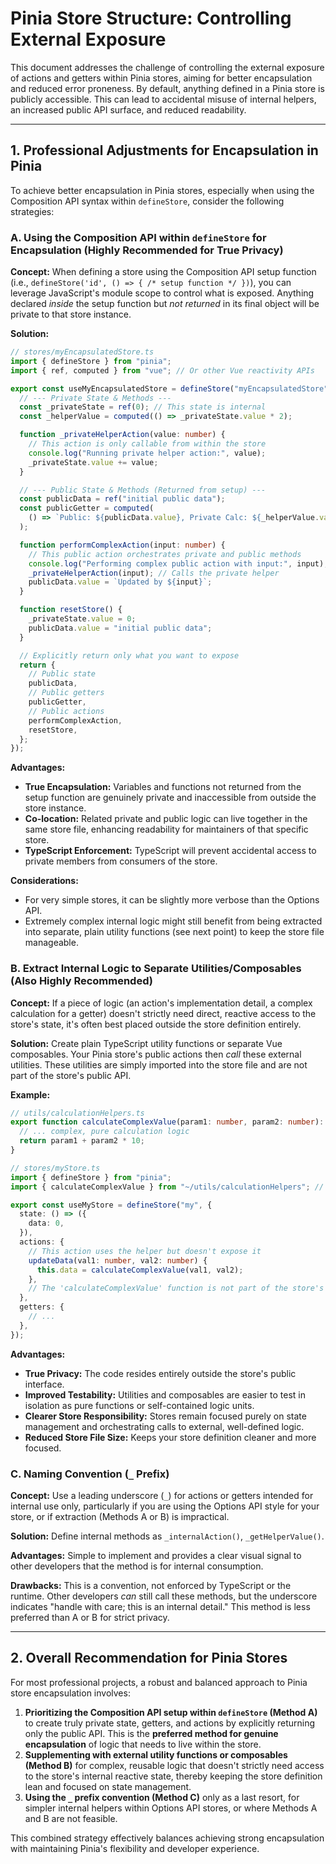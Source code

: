 # Pinia Store Structure: Controlling External Exposure

This document addresses the challenge of controlling the external exposure of actions and getters within Pinia stores, aiming for better encapsulation and reduced error proneness. By default, anything defined in a Pinia store is publicly accessible. This can lead to accidental misuse of internal helpers, an increased public API surface, and reduced readability.

---

## 1. Professional Adjustments for Encapsulation in Pinia

To achieve better encapsulation in Pinia stores, especially when using the Composition API syntax within `defineStore`, consider the following strategies:

### A. Using the Composition API within `defineStore` for Encapsulation (Highly Recommended for True Privacy)

**Concept:** When defining a store using the Composition API setup function (i.e., `defineStore('id', () => { /* setup function */ })`), you can leverage JavaScript's module scope to control what is exposed. Anything declared _inside_ the setup function but _not returned_ in its final object will be private to that store instance.

**Solution:**

```typescript
// stores/myEncapsulatedStore.ts
import { defineStore } from "pinia";
import { ref, computed } from "vue"; // Or other Vue reactivity APIs

export const useMyEncapsulatedStore = defineStore("myEncapsulatedStore", () => {
  // --- Private State & Methods ---
  const _privateState = ref(0); // This state is internal
  const _helperValue = computed(() => _privateState.value * 2);

  function _privateHelperAction(value: number) {
    // This action is only callable from within the store
    console.log("Running private helper action:", value);
    _privateState.value += value;
  }

  // --- Public State & Methods (Returned from setup) ---
  const publicData = ref("initial public data");
  const publicGetter = computed(
    () => `Public: ${publicData.value}, Private Calc: ${_helperValue.value}`,
  );

  function performComplexAction(input: number) {
    // This public action orchestrates private and public methods
    console.log("Performing complex public action with input:", input);
    _privateHelperAction(input); // Calls the private helper
    publicData.value = `Updated by ${input}`;
  }

  function resetStore() {
    _privateState.value = 0;
    publicData.value = "initial public data";
  }

  // Explicitly return only what you want to expose
  return {
    // Public state
    publicData,
    // Public getters
    publicGetter,
    // Public actions
    performComplexAction,
    resetStore,
  };
});
```

**Advantages:**

- **True Encapsulation:** Variables and functions not returned from the setup function are genuinely private and inaccessible from outside the store instance.
- **Co-location:** Related private and public logic can live together in the same store file, enhancing readability for maintainers of that specific store.
- **TypeScript Enforcement:** TypeScript will prevent accidental access to private members from consumers of the store.

**Considerations:**

- For very simple stores, it can be slightly more verbose than the Options API.
- Extremely complex internal logic might still benefit from being extracted into separate, plain utility functions (see next point) to keep the store file manageable.

### B. Extract Internal Logic to Separate Utilities/Composables (Also Highly Recommended)

**Concept:** If a piece of logic (an action's implementation detail, a complex calculation for a getter) doesn't strictly need direct, reactive access to the store's state, it's often best placed outside the store definition entirely.

**Solution:** Create plain TypeScript utility functions or separate Vue composables. Your Pinia store's public actions then _call_ these external utilities. These utilities are simply imported into the store file and are not part of the store's public API.

**Example:**

```typescript
// utils/calculationHelpers.ts
export function calculateComplexValue(param1: number, param2: number): number {
  // ... complex, pure calculation logic
  return param1 + param2 * 10;
}

// stores/myStore.ts
import { defineStore } from "pinia";
import { calculateComplexValue } from "~/utils/calculationHelpers"; // Internal import

export const useMyStore = defineStore("my", {
  state: () => ({
    data: 0,
  }),
  actions: {
    // This action uses the helper but doesn't expose it
    updateData(val1: number, val2: number) {
      this.data = calculateComplexValue(val1, val2);
    },
    // The 'calculateComplexValue' function is not part of the store's public API
  },
  getters: {
    // ...
  },
});
```

**Advantages:**

- **True Privacy:** The code resides entirely outside the store's public interface.
- **Improved Testability:** Utilities and composables are easier to test in isolation as pure functions or self-contained logic units.
- **Clearer Store Responsibility:** Stores remain focused purely on state management and orchestrating calls to external, well-defined logic.
- **Reduced Store File Size:** Keeps your store definition cleaner and more focused.

### C. Naming Convention (`_` Prefix)

**Concept:** Use a leading underscore (`_`) for actions or getters intended for internal use only, particularly if you are using the Options API style for your store, or if extraction (Methods A or B) is impractical.

**Solution:** Define internal methods as `_internalAction()`, `_getHelperValue()`.

**Advantages:** Simple to implement and provides a clear visual signal to other developers that the method is for internal consumption.

**Drawbacks:** This is a convention, not enforced by TypeScript or the runtime. Other developers _can_ still call these methods, but the underscore indicates "handle with care; this is an internal detail." This method is less preferred than A or B for strict privacy.

---

## 2\. Overall Recommendation for Pinia Stores

For most professional projects, a robust and balanced approach to Pinia store encapsulation involves:

1.  **Prioritizing the Composition API setup within `defineStore` (Method A)** to create truly private state, getters, and actions by explicitly returning only the public API. This is the **preferred method for genuine encapsulation** of logic that needs to live within the store.
2.  **Supplementing with external utility functions or composables (Method B)** for complex, reusable logic that doesn't strictly need access to the store's internal reactive state, thereby keeping the store definition lean and focused on state management.
3.  **Using the `_` prefix convention (Method C)** only as a last resort, for simpler internal helpers within Options API stores, or where Methods A and B are not feasible.

This combined strategy effectively balances achieving strong encapsulation with maintaining Pinia's flexibility and developer experience.
